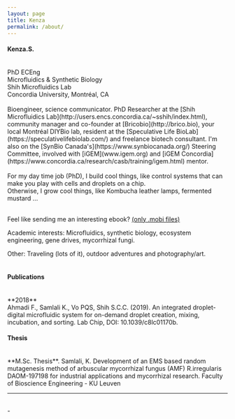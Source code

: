```yaml
---
layout: page
title: Kenza
permalink: /about/
---
```


<h4>Kenza.S.</h4>
<br>
PhD ECEng<br>
Microfluidics & Synthetic Biology <br>
Shih Microfluidics Lab <br>
Concordia University, Montréal, CA
<br>
<br>
Bioengineer, science communicator.
PhD Researcher at the [Shih Microfluidics Lab](http://users.encs.concordia.ca/~sshih/index.html), community manager and co-founder at [Bricobio](http://brico.bio), your local Montréal DIYBio lab, resident at the [Speculative Life BioLab](https://speculativelifebiolab.com/) and freelance biotech consultant. I'm also on the [SynBio Canada's](https://www.synbiocanada.org/) Steering Committee, involved with [iGEM](www.igem.org) and [iGEM Concordia](https://www.concordia.ca/research/casb/training/igem.html) mentor.
<br>
<br>
For my day time job (PhD), I build cool things, like control systems that can make you play with cells and droplets on a chip.
<br>
Otherwise, I grow cool things, like Kombucha leather lamps, fermented mustard ...
<br>
<br>

Feel like sending me an interesting ebook? [(only .mobi files)](mailto:kenzareads@kindle.com)
<br>

Academic interests: Microfluidics, synthetic biology, ecosystem engineering, gene drives, mycorrhizal fungi.
<br>

Other: Traveling (lots of it), outdoor adventures and photography/art.
<br>
<br>
<h4>Publications</h4>
<br>
**2018**
<br>
Ahmadi F., Samlali K., Vo PQS, Shih S.C.C. (2019). An integrated droplet-digital microfluidic system for on-demand droplet creation, mixing, incubation, and sorting. Lab Chip, DOI: 10.1039/c8lc01170b.
<br>
<h4>Thesis</h4>
<br>
**M.Sc. Thesis**. Samlali, K. Development of an EMS based random mutagenesis method of arbuscular mycorrhizal fungus (AMF) R.irregularis DAOM-197198 for industrial applications and mycorrhizal research. Faculty of Bioscience Engineering - KU Leuven
<hr/>
<br/>
<span class="contacticon center">
	<a href="https://twitter.com/kenzasaml" target="blank"><i class="fa fa-twitter fa-fw"></i></a>
	<a href="mailto:kenza@brico.bio" target="blank"><i class="fa fa-envelope-o fa-fw fa--1x"></i></a>
	<a href="https://linkedin.com/in/kenzasamlali" target="blank"><i class="fa fa-linkedin-square" aria-hidden="true"></i></a>
</span>
<div class="col three caption">
	-
</div>
